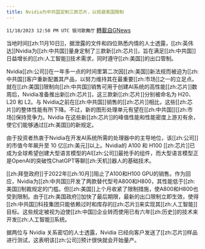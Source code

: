 ```yaml
---
title: Nvidia为中共国定制三款芯片，以规避美国限制
---
```

`11/10/2023 12:50 PM UTC 银河歌舞厅` [轉載自GNews](https://gnews.org/articles/1955819)

当地时间[[zh:11月10日]]，据泄露的文件和四位熟悉内情的人士透露，[[zh:英伟达]]Nvidia为[[zh:中共国]]量身定制了三款新[[zh:芯片]]，旨在满足[[zh:中共国]]日益增长的[[zh:人工智能]]技术需求，同时遵守[[zh:美国]]的出口管制。

Nvidia[[zh:公司]]在一年多一点的时间里第二次因[[zh:美国]]新法规而被迫为[[zh:中共国]]客户重新配置其产品，以努力维持其在最重要[[zh:市场]]之一的立足点。就在[[zh:美国]]限制向[[zh:中共国]]销售可用于创建AI系统的高性能[[zh:芯片]]数周后，Nvidia准备推出新[[zh:芯片]]，这三款新[[zh:芯片]]分别被命名为 H20、L20 和 L2。与 Nvidia之前在[[zh:中共国]]销售的[[zh:芯片]]相比，这些[[zh:芯片]]的整体性能有所下降。不过，新的图形处理单元有望在[[zh:中共国]][[zh:市场]]保持竞争力。Nvidia 在这些新[[zh:芯片]]的峰值性能和性能密度上游刃有余，使它们能够通过[[zh:美国]]的新规定。


由于投资者热衷于Nvidia在开发AI系统所需的处理器中的主导地位，该[[zh:公司]]的市值今年飙升至 10 亿[[zh:美元]]以上。Nvidia的 A100 和 H100 [[zh:芯片]]已成为全球希望创建大型语言模型的AI[[zh:公司]]最抢手的组件，而大型语言模型正是OpenAI的突破性ChatGPT等聊[[zh:天机]]器人的基础技术。

[[zh:拜登政府]]于2022年[[zh:10月]]阻止了A100和H100 GPU的销售。作为回应，Nvidia为[[zh:中共国]]开发了两款替代型号A800和H800，其性能低于[[zh:美国]]制裁规定的门槛。但[[zh:美国]]上个月收紧了限制措施，使A800和H800也受到限制。由于[[zh:美国政府]]加快了最后期限，最新的出口限制立即生效，使得[[zh:中共国]]科技集团只能依赖过时和库存的[[zh:芯片]]来实现其[[zh:人工智能]]目标。这些规定被视为迫使[[zh:中国]]企业转而使用已有六年[[zh:历史]]的技术来开发[[zh:人工智能]]系统。

据两位与 Nvidia 关系密切的人士透露，Nvidia 已经向客户发送了[[zh:芯片]]样品进行测试，这表明该[[zh:公司]]预计很快就会开始量产。
